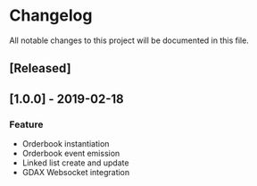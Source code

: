 # Changelog
All notable changes to this project will be documented in this file.

## [Released]

## [1.0.0] - 2019-02-18
### Feature
- Orderbook instantiation
- Orderbook event emission
- Linked list create and update
- GDAX Websocket integration
